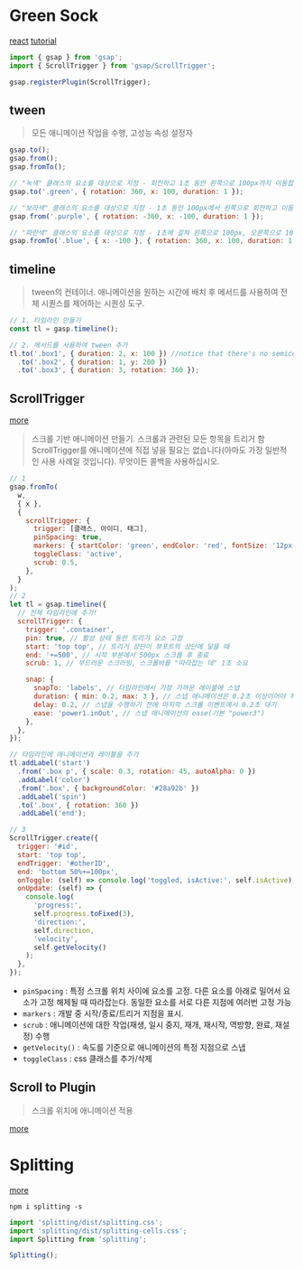 # Green Sock

[react](https://greensock.com/react-basics)
[tutorial](https://greensock.com/get-started/)

```jsx
import { gsap } from 'gsap';
import { ScrollTrigger } from 'gsap/ScrollTrigger';

gsap.registerPlugin(ScrollTrigger);
```

## tween

> 모든 애니메이션 작업을 수행, 고성능 속성 설정자

```jsx
gsap.to();
gsap.from();
gsap.fromTo();

// "녹색" 클래스의 요소를 대상으로 지정 - 회전하고 1초 동안 왼쪽으로 100px까지 이동합니다.
gsap.to('.green', { rotation: 360, x: 100, duration: 1 });

// "보라색" 클래스의 요소를 대상으로 지정 - 1초 동안 100px에서 왼쪽으로 회전하고 이동합니다.
gsap.from('.purple', { rotation: -360, x: -100, duration: 1 });

// "파란색" 클래스의 요소를 대상으로 지정 - 1초에 걸쳐 왼쪽으로 100px, 오른쪽으로 100px 회전 및 이동합니다.course of 1 second.
gsap.fromTo('.blue', { x: -100 }, { rotation: 360, x: 100, duration: 1 });
```

## timeline

> tween의 컨테이너. 애니메이션을 원하는 시간에 배치 후 메서드를 사용하여 전체 시퀀스를 제어하는 시퀀싱 도구.

```jsx
// 1. 타임라인 만들기
const tl = gasp.timeline();

// 2. 메서드를 사용하여 tween 추가
tl.to('.box1', { duration: 2, x: 100 }) //notice that there's no semicolon!
  .to('.box2', { duration: 1, y: 200 })
  .to('.box3', { duration: 3, rotation: 360 });
```

## ScrollTrigger

[more](https://greensock.com/docs/v3/Plugins/ScrollTrigger)

> 스크롤 기반 애니메이션 만들기.
> 스크롤과 관련된 모든 항목을 트리거 함
> ScrollTrigger를 애니메이션에 직접 넣을 필요는 없습니다(아마도 가장 일반적인 사용 사례일 것입니다). 무엇이든 콜백을 사용하십시오.

```jsx
// 1
gsap.fromTo(
  w,
  { x },
  {
    scrollTrigger: {
      trigger: [클래스, 아이디, 태그],
      pinSpacing: true,
      markers: { startColor: 'green', endColor: 'red', fontSize: '12px' },
      toggleClass: 'active',
      scrub: 0.5,
    },
  }
);
// 2
let tl = gsap.timeline({
  // 전체 타임라인에 추가!
  scrollTrigger: {
    trigger: '.container',
    pin: true, // 활성 상태 동안 트리거 요소 고정
    start: 'top top', // 트리거 상단이 뷰포트의 상단에 닿을 때
    end: '+=500', // 시작 부분에서 500px 스크롤 후 종료
    scrub: 1, // 부드러운 스크러빙, 스크롤바를 "따라잡는 데" 1초 소요

    snap: {
      snapTo: 'labels', // 타임라인에서 가장 가까운 레이블에 스냅
      duration: { min: 0.2, max: 3 }, // 스냅 애니메이션은 0.2초 이상이어야 하지만 3초를 넘지 않아야 합니다(속도로 결정).
      delay: 0.2, // 스냅을 수행하기 전에 마지막 스크롤 이벤트에서 0.2초 대기
      ease: 'power1.inOut', // 스냅 애니메이션의 ease(기본 "power3")
    },
  },
});

// 타임라인에 애니메이션과 레이블을 추가
tl.addLabel('start')
  .from('.box p', { scale: 0.3, rotation: 45, autoAlpha: 0 })
  .addLabel('color')
  .from('.box', { backgroundColor: '#28a92b' })
  .addLabel('spin')
  .to('.box', { rotation: 360 })
  .addLabel('end');

// 3
ScrollTrigger.create({
  trigger: '#id',
  start: 'top top',
  endTrigger: '#otherID',
  end: 'bottom 50%+=100px',
  onToggle: (self) => console.log('toggled, isActive:', self.isActive),
  onUpdate: (self) => {
    console.log(
      'progress:',
      self.progress.toFixed(3),
      'direction:',
      self.direction,
      'velocity',
      self.getVelocity()
    );
  },
});
```

- `pinSpacing` : 특정 스크롤 위치 사이에 요소를 고정. 다른 요소를 아래로 밀어서 요소가 고정 해제될 때 따라잡는다. 동일한 요소를 서로 다른 지점에 여러번 고정 가능
- `markers` : 개발 중 시작/종료/트리거 지점을 표시.
- `scrub` : 애니메이션에 대한 작업(재생, 일시 중지, 재개, 재시작, 역방향, 완료, 재설정) 수행
- `getVelocity()` : 속도를 기준으로 애니메이션의 특정 지점으로 스냅
- `toggleClass` : css 클래스를 추가/삭제

## Scroll to Plugin

> 스크롤 위치에 애니메이션 적용

[more](https://greensock.com/docs/v3/Plugins/ScrollToPlugin)

# Splitting

[more](https://splitting.js.org/)

`npm i splitting -s`

```jsx
import 'splitting/dist/splitting.css';
import 'splitting/dist/splitting-cells.css';
import Splitting from 'splitting';

Splitting();
```
